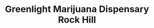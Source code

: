 ---
title: "Greenlight Marijuana Dispensary Rock Hill"
url: /saint-louis/greenlight-marijuana-dispensary-rock-hill/
shop: cannabis
---